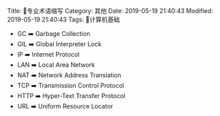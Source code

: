 Title: 专业术语缩写
Category: 其他
Date: 2019-05-19 21:40:43
Modified: 2019-05-19 21:40:43
Tags: 计算机基础

- GC ➡️  Garbage Collection
- GIL ➡️  Global Interpreter Lock
- IP ➡️  Internet Protocol
- LAN ➡️  Local Area Network
- NAT ➡️  Network Address Translation
- TCP ➡️  Transmission Control Protocol
- HTTP ➡️  Hyper-Text Transfer Protocol
- URL ➡️  Uniform Resource Locator
